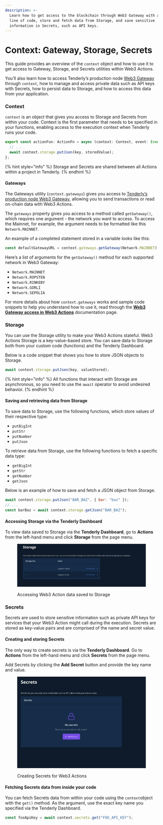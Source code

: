 ```yaml
---
description: >-
  Learn how to get access to the blockchain through Web3 Gateway with a single
  line of code, store and fetch data from Storage, and save sensitive
  information in Secrets, such as API keys.
---
```


# Context: Gateway, Storage, Secrets

This guide provides an overview of the `context` object and how to use it to get access to Gateway, Storage, and Secrets utilities within Web3 Actions.

You’ll also learn how to access Tenderly’s production node [Web3 Gateway](https://docs.tenderly.co/web3-gateway/quickstart-query-blockchain) through `context`, how to manage and access private data such as API keys with Secrets, how to persist data to Storage, and how to access this data from your application.

### Context

`context` is an object that gives you access to Storage and Secrets from within your code. Context is the first parameter that needs to be specified in your functions, enabling access to the execution context when Tenderly runs your code.

```typescript
export const actionFun: ActionFn = async (context: Context, event: Event) => {
  // ...
  await context.storage.putJson(key, storedValue);
};
```

{% hint style="info" %}
Storage and Secrets are shared between all Actions within a project in Tenderly.
{% endhint %}

#### Gateways

The Gateways utility (`context.gateways`) gives you access to [Tenderly’s production node Web3 Gateway](broken-reference), allowing you to send transactions or read on-chain data with Web3 Actions.

The `gateways` property gives you access to a method called `getGateway()`, which requires one argument - the network you want to access. To access the Mainnet, for example, the argument needs to be formatted like this `Network.MAINNET`.

An example of a completed statement stored in a variable looks like this:

```jsx
const defaultGatewayURL = context.gateways.getGateway(Network.MAINNET)
```

Here’s a list of arguments for the `getGateway()` method for each supported network in Web3 Gateway:

* `Network.MAINNET`
* `Network.ROPSTEN`
* `Network.RINKEBY`
* `Network.GORLI`
* `Network.SEPOLIA`

For more details about how `context.gateways` works and sample code snippets to help you understand how to use it, read through the [**Web3 Gateway access in Web3 Actions**](web3-gateway-access.md) documentation page.

### Storage

You can use the Storage utility to make your Web3 Actions stateful. Web3 Actions Storage is a key-value-based store. You can save data to Storage both from your custom code (functions) and the Tenderly Dashboard.

Below is a code snippet that shows you how to store JSON objects to Storage.

```javascript
await context.storage.putJson(key, valueStored);
```

{% hint style="info" %}
All functions that interact with Storage are asynchronous, so you need to use the `await` operator to avoid undesired behavior.
{% endhint %}

#### Saving and retrieving data from Storage

To save data to Storage, use the following functions, which store values of their respective type:

* `putBigInt`
* `putStr`
* `putNumber`
* `putJson`

To retrieve data from Storage, use the following functions to fetch a specific data type:

* `getBigInt`
* `getStr`
* `getNumber`
* `getJson`

Below is an example of how to save and fetch a JSON object from Storage.

```javascript
await context.storage.putJson("BAR_BAZ", { bar: "baz" });
//....
const barBaz = await context.storage.getJson("BAR_BAZ");
```

#### Accessing Storage via the Tenderly Dashboard

To view data saved to Storage via the **Tenderly Dashboard**, go to **Actions** from the left-hand menu and click **Storage** from the page menu.

<figure><img src="../../.gitbook/assets/Screenshot_2022-08-11_at_10.49.17.png" alt="Accessing Web3 Action data saved to Storage"><figcaption><p>Accessing Web3 Action data saved to Storage</p></figcaption></figure>

### Secrets

Secrets are used to store sensitive information such as private API keys for services that your Web3 Action might call during the execution. Secrets are stored as key-value pairs and are comprised of the name and secret value.

#### Creating and storing Secrets

The only way to create secrets is via the **Tenderly Dashboard**. Go to **Actions** from the left-hand menu and click **Secrets** from the page menu.

Add Secrets by clicking the **Add Secret** button and provide the key name and value.

<figure><img src="../../.gitbook/assets/Screenshot_2022-08-11_at_10.57.17.png" alt="Creating Secrets for Web3 Actions"><figcaption><p>Creating Secrets for Web3 Actions</p></figcaption></figure>

#### Fetching Secrets data from inside your code

You can fetch Secrets data from within your code using the `context`object with the `get()` method. As the argument, use the exact key name you specified via the Tenderly Dashboard.

```javascript
const fooApiKey = await context.secrets.get("FOO_API_KEY");
```
